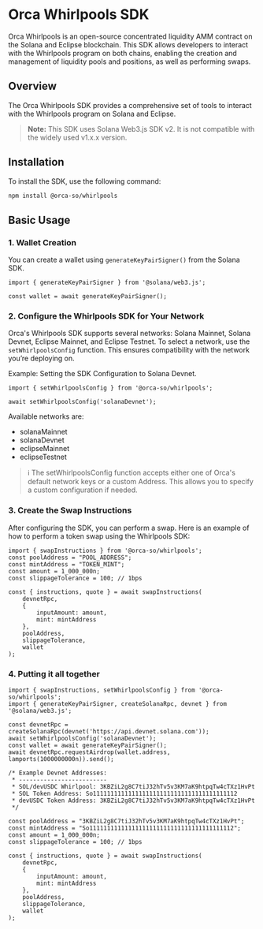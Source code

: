 # Orca Whirlpools SDK

Orca Whirlpools is an open-source concentrated liquidity AMM contract on the Solana and Eclipse blockchain. This SDK allows developers to interact with the Whirlpools program on both chains, enabling the creation and management of liquidity pools and positions, as well as performing swaps.

## Overview

The Orca Whirlpools SDK provides a comprehensive set of tools to interact with the Whirlpools program on Solana and Eclipse.

> **Note:** This SDK uses Solana Web3.js SDK v2. It is not compatible with the widely used v1.x.x version.

## Installation

To install the SDK, use the following command:

```sh
npm install @orca-so/whirlpools
```

## Basic Usage

### 1. Wallet Creation
You can create a wallet using `generateKeyPairSigner()` from the Solana SDK.

```tsx
import { generateKeyPairSigner } from '@solana/web3.js';

const wallet = await generateKeyPairSigner();
```

### 2. Configure the Whirlpools SDK for Your Network
Orca's Whirlpools SDK supports several networks: Solana Mainnet, Solana Devnet, Eclipse Mainnet, and Eclipse Testnet. To select a network, use the `setWhirlpoolsConfig` function. This ensures compatibility with the network you’re deploying on.

Example: Setting the SDK Configuration to Solana Devnet.
```tsx
import { setWhirlpoolsConfig } from '@orca-so/whirlpools';

await setWhirlpoolsConfig('solanaDevnet');
```

Available networks are:
- solanaMainnet
- solanaDevnet
- eclipseMainnet
- eclipseTestnet

> ℹ️ The setWhirlpoolsConfig function accepts either one of Orca's default network keys or a custom Address. This allows you to specify a custom configuration if needed.

### 3. Create the Swap Instructions
After configuring the SDK, you can perform a swap. Here is an example of how to perform a token swap using the Whirlpools SDK:

```tsx
import { swapInstructions } from '@orca-so/whirlpools';
const poolAddress = "POOL_ADDRESS";
const mintAddress = "TOKEN_MINT";
const amount = 1_000_000n;
const slippageTolerance = 100; // 1bps

const { instructions, quote } = await swapInstructions(
    devnetRpc,
    {
        inputAmount: amount,
        mint: mintAddress
    },
    poolAddress,
    slippageTolerance,
    wallet
);
```

### 4. Putting it all together
```tsx
import { swapInstructions, setWhirlpoolsConfig } from '@orca-so/whirlpools';
import { generateKeyPairSigner, createSolanaRpc, devnet } from '@solana/web3.js';

const devnetRpc = createSolanaRpc(devnet('https://api.devnet.solana.com'));
await setWhirlpoolsConfig('solanaDevnet');
const wallet = await generateKeyPairSigner();
await devnetRpc.requestAirdrop(wallet.address, lamports(1000000000n)).send();

/* Example Devnet Addresses:
 * -------------------------
 * SOL/devUSDC Whirlpool: 3KBZiL2g8C7tiJ32hTv5v3KM7aK9htpqTw4cTXz1HvPt
 * SOL Token Address: So11111111111111111111111111111111111111112
 * devUSDC Token Address: 3KBZiL2g8C7tiJ32hTv5v3KM7aK9htpqTw4cTXz1HvPt
 */

const poolAddress = "3KBZiL2g8C7tiJ32hTv5v3KM7aK9htpqTw4cTXz1HvPt";
const mintAddress = "So11111111111111111111111111111111111111112";
const amount = 1_000_000n;
const slippageTolerance = 100; // 1bps

const { instructions, quote } = await swapInstructions(
    devnetRpc,
    {
        inputAmount: amount,
        mint: mintAddress
    },
    poolAddress,
    slippageTolerance,
    wallet
);
```

